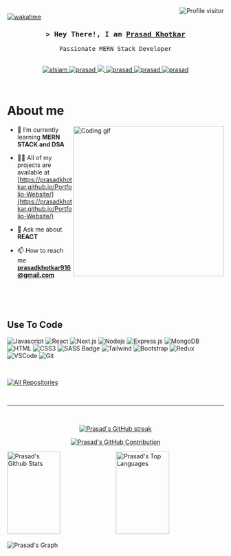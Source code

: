 

<a href="https://komarev.com/ghpvc/?username=prasadkhotkar">
  <img align="right" src="https://komarev.com/ghpvc/?username=prasadkhotkar&label=Visitors&color=0e75b6&style=flat" alt="Profile visitor" />
</a>


[![wakatime](https://wakatime.com/badge/user/eebb3dd8-d9b2-40de-9b88-6fd6cac99dbc.svg)](https://wakatime.com/@eebb3dd8-d9b2-40de-9b88-6fd6cac99dbc)

<!-- Intro  -->
<h3 align="center">
        <samp>&gt; Hey There!, I am
                <b><a target="_blank" href="https://prasadkhotkar.github.io/Portfolio-Website/">Prasad Khotkar</a></b>
        </samp>
</h3>


<p align="center"> 
  <samp>
    Passionate MERN Stack Developer
    <br>
    <br>
  </samp>
</p>

<p align="center">
 <a href="https://prasadkhotkar.github.io/Portfolio-Website/" target="blank">
  <img src="https://img.shields.io/badge/Website-DC143C?style=for-the-badge&logo=medium&logoColor=white" alt="alsiam" />
 </a>
 <a href="https://linkedin.com/in/http://www.linkedin.com/in/prasad-khotkar" target="_blank">
  <img src="https://img.shields.io/badge/LinkedIn-0077B5?style=for-the-badge&logo=linkedin&logoColor=white" alt="prasad"/>
 </a>

 <a href="https://twitter.com/@prasadkhotkar1" target="_blank">
  <img src="https://img.shields.io/badge/Twitter-1DA1F2?style=for-the-badge&logo=twitter&logoColor=white" />
 </a>
  <a href="https://www.leetcode.com/prasad_khotkar" target="_blank">
  <img src="https://img.shields.io/badge/leetcode-fe4164?style=for-the-badge&logo=leetcode&logoColor=yellow" alt="prasad" />
 </a> 
  <a href="https://discord.gg/prasad_khotkar#7042" target="_blank">
  <img src="https://img.shields.io/badge/discord-fe4164?style=for-the-badge&logo=Discord&logoColor=blue" alt="prasad" />
 </a> 
 <a href="https://instagram.com/prasad_khotkar" target="_blank">
  <img src="https://img.shields.io/badge/Instagram-fe4164?style=for-the-badge&logo=instagram&logoColor=white" alt="prasad" />
 </a> 
 
</p>
<br />

<!-- About Section -->
 # About me
 
<p>
 <img align="right" width="350" src="/assets/programmer.gif" alt="Coding gif" />

- 🌱 I’m currently learning **MERN STACK and DSA**

- 👨‍💻 All of my projects are available at [https://prasadkhotkar.github.io/Portfolio-Website/](https://prasadkhotkar.github.io/Portfolio-Website/)

- 💬 Ask me about **REACT**

- 📫 How to reach me **prasadkhotkar916@gmail.com**

</p>

<br/>
<br/>
<br/>

## Use To Code

![Javascript](https://img.shields.io/badge/Javascript-F0DB4F?style=for-the-badge&labelColor=black&logo=javascript&logoColor=F0DB4F)
![React](https://img.shields.io/badge/-React-61DBFB?style=for-the-badge&labelColor=black&logo=react&logoColor=61DBFB)
![Next.js](https://img.shields.io/badge/next.js-000000?style=for-the-badge&logo=nextdotjs&logoColor=white)
![Nodejs](https://img.shields.io/badge/Nodejs-3C873A?style=for-the-badge&labelColor=black&logo=node.js&logoColor=3C873A)
![Express.js](https://img.shields.io/badge/Express.js-000000?style=for-the-badge&logo=express&logoColor=white)
![MongoDB](https://img.shields.io/badge/MongoDB-4EA94B?style=for-the-badge&logo=mongodb&logoColor=white)
![HTML](https://img.shields.io/badge/HTML5-E34F26?style=for-the-badge&logo=html5&logoColor=white)
![CSS3](https://img.shields.io/badge/CSS3-1572B6?style=for-the-badge&logo=css3&logoColor=white)
![SASS Badge](https://img.shields.io/badge/Sass-CC6699?style=for-the-badge&logo=sass&logoColor=white)
![Tailwind](https://img.shields.io/badge/Tailwind_CSS-092749?style=for-the-badge&logo=tailwindcss&logoColor=06B6D4&labelColor=000000)
![Bootstrap](https://img.shields.io/badge/Bootstrap-563D7C?style=for-the-badge&logo=bootstrap&logoColor=white)
![Redux](https://img.shields.io/badge/Redux-593D88?style=for-the-badge&logo=redux&logoColor=white)
![VSCode](https://img.shields.io/badge/Visual_Studio-0078d7?style=for-the-badge&logo=visual%20studio&logoColor=white)
![Git](https://img.shields.io/badge/Git-F05032?style=for-the-badge&logo=git&logoColor=white)

<br/>


<p align="left">
  <a href="https://github.com/prasadkhotkar?tab=repositories" target="_blank"><img alt="All Repositories" title="All Repositories" src="https://img.shields.io/badge/-All%20Repos-2962FF?style=for-the-badge&logo=koding&logoColor=white"/></a>
</p>

<br/>
<hr/>
<br/>

<p align="center">
  <a href="https://github.com/prasadkhotkar">
  <img src="https://github-readme-streak-stats.herokuapp.com/?user=prasadkhotkar&theme=radical&border=7F3FBF&background=0D1117" alt="Prasad's GitHub streak"/>
  </a>
</p>

<p align="center">
  <a href="https://github.com/prasadkhotkar">
    <img src="https://github-profile-summary-cards.vercel.app/api/cards/profile-details?username=prasadkhotkar&theme=radical" alt="Prasad's GitHub Contribution"/>
  </a>
</p>

<a> 
    <a href="https://github.com/prasadkhotkar"><img alt="Prasad's Github Stats" src="https://denvercoder1-github-readme-stats.vercel.app/api?username=prasadkhotkar&show_icons=true&count_private=true&theme=react&border_color=7F3FBF&bg_color=0D1117&title_color=F85D7F&icon_color=F8D866" height="192px" width="49.5%"/></a>
  <a href="https://github.com/prasadkhotkar"><img alt="Prasad's Top Languages" src="https://denvercoder1-github-readme-stats.vercel.app/api/top-langs/?username=prasadkhotkar&langs_count=8&layout=compact&theme=react&border_color=7F3FBF&bg_color=0D1117&title_color=F85D7F&icon_color=F8D866" height="192px" width="49.5%"/></a>
  <br/>
</a>


![Prasad's Graph](https://github-readme-activity-graph.vercel.app/graph?username=prasadkhotkar&custom_title=Prasad%20Khotkar's%20GitHub%20Activity%20Graph&bg_color=0D1117&color=7F3FBF&line=7F3FBF&point=7F3FBF&area_color=FFFFFF&title_color=FFFFFF&area=true)
